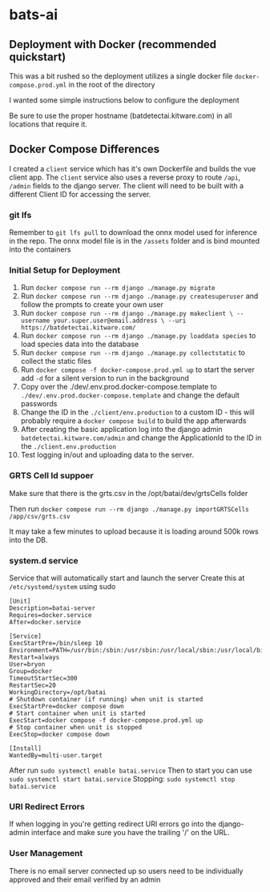 # bats-ai

## Deployment with Docker (recommended quickstart)

This was a bit rushed so the deployment utilizes a single
docker file `docker-compose.prod.yml` in the root of the directory

I wanted some simple instructions below to configure the deployment

Be sure to use the proper hostname (batdetectai.kitware.com) in
all locations that require it.

## Docker Compose Differences

I created a `client` service which has it's own Dockerfile and
builds the vue client app.
The `client` service also uses a reverse proxy to route
`/api`, `/admin` fields to the django server.
The client will need to be built with a different Client ID
for accessing the server.

### git lfs

Remember to `git lfs pull` to download the onnx model used for inference in the repo.
The onnx model file is in the `/assets` folder and is bind mounted into the containers

### Initial Setup for Deployment

1. Run `docker compose run --rm django ./manage.py migrate`
2. Run `docker compose run --rm django ./manage.py createsuperuser`
   and follow the prompts to create your own user
3. Run  `docker compose run --rm django ./manage.py makeclient \
                            --username your.super.user@email.address \
                            --uri https://batdetectai.kitware.com/`
4. Run `docker compose run --rm django ./manage.py loaddata species` to load species
   data into the database
5. Run `docker compose run --rm django ./manage.py collectstatic`
   to collect the static files
6. Run `docker compose -f docker-compose.prod.yml up` to start the server
   add `-d` for a silent version to run in the background
7. Copy over the ./dev/.env.prod.docker-compose.template
   to `./dev/.env.prod.docker-compose.template` and change the default passwords
8. Change the ID in the `./client/env.production` to a custom ID - this will
   probably require a `docker compose build` to build the app afterwards
9. After creating the basic application log into the django admin `batdetectai.kitware.com/admin`
   and change the ApplicationId to the ID in the `./client.env.production`
10. Test logging in/out and uploading data to the server.

### GRTS Cell Id suppoer

Make sure that there is the grts.csv in the /opt/batai/dev/grtsCells folder

Then run `docker compose run --rm django ./manage.py importGRTSCells /app/csv/grts.csv`

It may take a few minutes to upload because it is loading
around 500k rows into the DB.

### system.d service

Service that will automatically start and launch the server
Create this at `/etc/systemd/system` using sudo

```systemd
[Unit]
Description=batai-server
Requires=docker.service
After=docker.service

[Service]
ExecStartPre=/bin/sleep 10
Environment=PATH=/usr/bin:/sbin:/usr/sbin:/usr/local/sbin:/usr/local/bin
Restart=always
User=bryon
Group=docker
TimeoutStartSec=300
RestartSec=20
WorkingDirectory=/opt/batai
# Shutdown container (if running) when unit is started
ExecStartPre=docker compose down
# Start container when unit is started
ExecStart=docker compose -f docker-compose.prod.yml up
# Stop container when unit is stopped
ExecStop=docker compose down

[Install]
WantedBy=multi-user.target
```

After run `sudo systemctl enable batai.service`
Then to start you can use `sudo systemctl start batai.service`
Stopping: `sudo systemctl stop batai.service`

### URI Redirect Errors

If when logging in you're getting redirect URI errors go into the
django-admin interface and make sure you have the trailing '/' on the URL.

### User Management

There is no email server connected up so users need to be
individually approved and their email verified by an admin
